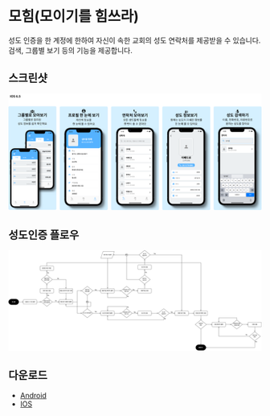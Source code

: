 # 모힘(모이기를 힘쓰라)

성도 인증을 한 계정에 한하여 자신이 속한 교회의 성도 연락처를 제공받을 수 있습니다.
검색, 그룹별 보기 등의 기능을 제공합니다.

## 스크린샷
![](./readme/mockup/mockup.png)

## 성도인증 플로우
![](./readme/mockup/mohim_login.png)

## 다운로드
* [Android](https://play.google.com/store/apps/details?id=com.codeforchrist.mohim&hl=ko)
* [IOS](https://apps.apple.com/kr/app/%EB%AA%A8%ED%9E%98/id6447751515)
